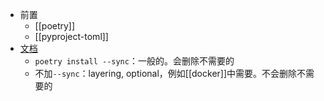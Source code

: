 - 前置
    - [[poetry]]
    - [[pyproject-toml]]
- [文档](https://python-poetry.org/docs/managing-dependencies/#installing-group-dependencies)
  - `poetry install --sync`：一般的。会删除不需要的
  - 不加`--sync`：layering, optional，例如[[docker]]中需要。不会删除不需要的